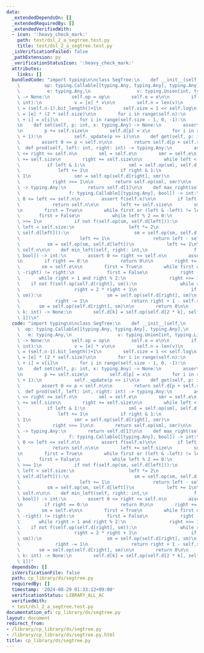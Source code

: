 ```yaml
---
data:
  _extendedDependsOn: []
  _extendedRequiredBy: []
  _extendedVerifiedWith:
  - icon: ':heavy_check_mark:'
    path: test/dsl_2_a_segtree.test.py
    title: test/dsl_2_a_segtree.test.py
  _isVerificationFailed: false
  _pathExtension: py
  _verificationStatusIcon: ':heavy_check_mark:'
  attributes:
    links: []
  bundledCode: "import typing\n\nclass SegTree:\n    def __init__(self,\n        \
    \         op: typing.Callable[[typing.Any, typing.Any], typing.Any],\n       \
    \          e: typing.Any,\n                 v: typing.Union[int, typing.List[typing.Any]])\
    \ -> None:\n        self.op = op\n        self.e = e\n\n        if isinstance(v,\
    \ int):\n            v = [e] * v\n\n        self.n = len(v)\n        self.log\
    \ = (self.n-1).bit_length()+1\n        self.size = 1 << self.log\n        self.d\
    \ = [e] * (2 * self.size)\n\n        for i in range(self.n):\n            self.d[self.size\
    \ + i] = v[i]\n        for i in range(self.size - 1, 0, -1):\n            self._update(i)\n\
    \n    def set(self, p: int, x: typing.Any) -> None:\n        assert 0 <= p < self.n\n\
    \n        p += self.size\n        self.d[p] = x\n        for i in range(1, self.log\
    \ + 1):\n            self._update(p >> i)\n\n    def get(self, p: int) -> typing.Any:\n\
    \        assert 0 <= p < self.n\n\n        return self.d[p + self.size]\n\n  \
    \  def prod(self, left: int, right: int) -> typing.Any:\n        assert 0 <= left\
    \ <= right <= self.n\n        sml = self.e\n        smr = self.e\n        left\
    \ += self.size\n        right += self.size\n\n        while left < right:\n  \
    \          if left & 1:\n                sml = self.op(sml, self.d[left])\n  \
    \              left += 1\n            if right & 1:\n                right -=\
    \ 1\n                smr = self.op(self.d[right], smr)\n            left >>= 1\n\
    \            right >>= 1\n\n        return self.op(sml, smr)\n\n    def all_prod(self)\
    \ -> typing.Any:\n        return self.d[1]\n\n    def max_right(self, left: int,\n\
    \                  f: typing.Callable[[typing.Any], bool]) -> int:\n        assert\
    \ 0 <= left <= self.n\n        assert f(self.e)\n\n        if left == self.n:\n\
    \            return self.n\n\n        left += self.size\n        sm = self.e\n\
    \n        first = True\n        while first or (left & -left) != left:\n     \
    \       first = False\n            while left % 2 == 0:\n                left\
    \ >>= 1\n            if not f(self.op(sm, self.d[left])):\n                while\
    \ left < self.size:\n                    left *= 2\n                    if f(self.op(sm,\
    \ self.d[left])):\n                        sm = self.op(sm, self.d[left])\n  \
    \                      left += 1\n                return left - self.size\n  \
    \          sm = self.op(sm, self.d[left])\n            left += 1\n\n        return\
    \ self.n\n\n    def min_left(self, right: int,\n                 f: typing.Callable[[typing.Any],\
    \ bool]) -> int:\n        assert 0 <= right <= self.n\n        assert f(self.e)\n\
    \n        if right == 0:\n            return 0\n\n        right += self.size\n\
    \        sm = self.e\n\n        first = True\n        while first or (right &\
    \ -right) != right:\n            first = False\n            right -= 1\n     \
    \       while right > 1 and right % 2:\n                right >>= 1\n        \
    \    if not f(self.op(self.d[right], sm)):\n                while right < self.size:\n\
    \                    right = 2 * right + 1\n                    if f(self.op(self.d[right],\
    \ sm)):\n                        sm = self.op(self.d[right], sm)\n           \
    \             right -= 1\n                return right + 1 - self.size\n     \
    \       sm = self.op(self.d[right], sm)\n\n        return 0\n\n    def _update(self,\
    \ k: int) -> None:\n        self.d[k] = self.op(self.d[2 * k], self.d[2 * k +\
    \ 1])\n"
  code: "import typing\n\nclass SegTree:\n    def __init__(self,\n               \
    \  op: typing.Callable[[typing.Any, typing.Any], typing.Any],\n              \
    \   e: typing.Any,\n                 v: typing.Union[int, typing.List[typing.Any]])\
    \ -> None:\n        self.op = op\n        self.e = e\n\n        if isinstance(v,\
    \ int):\n            v = [e] * v\n\n        self.n = len(v)\n        self.log\
    \ = (self.n-1).bit_length()+1\n        self.size = 1 << self.log\n        self.d\
    \ = [e] * (2 * self.size)\n\n        for i in range(self.n):\n            self.d[self.size\
    \ + i] = v[i]\n        for i in range(self.size - 1, 0, -1):\n            self._update(i)\n\
    \n    def set(self, p: int, x: typing.Any) -> None:\n        assert 0 <= p < self.n\n\
    \n        p += self.size\n        self.d[p] = x\n        for i in range(1, self.log\
    \ + 1):\n            self._update(p >> i)\n\n    def get(self, p: int) -> typing.Any:\n\
    \        assert 0 <= p < self.n\n\n        return self.d[p + self.size]\n\n  \
    \  def prod(self, left: int, right: int) -> typing.Any:\n        assert 0 <= left\
    \ <= right <= self.n\n        sml = self.e\n        smr = self.e\n        left\
    \ += self.size\n        right += self.size\n\n        while left < right:\n  \
    \          if left & 1:\n                sml = self.op(sml, self.d[left])\n  \
    \              left += 1\n            if right & 1:\n                right -=\
    \ 1\n                smr = self.op(self.d[right], smr)\n            left >>= 1\n\
    \            right >>= 1\n\n        return self.op(sml, smr)\n\n    def all_prod(self)\
    \ -> typing.Any:\n        return self.d[1]\n\n    def max_right(self, left: int,\n\
    \                  f: typing.Callable[[typing.Any], bool]) -> int:\n        assert\
    \ 0 <= left <= self.n\n        assert f(self.e)\n\n        if left == self.n:\n\
    \            return self.n\n\n        left += self.size\n        sm = self.e\n\
    \n        first = True\n        while first or (left & -left) != left:\n     \
    \       first = False\n            while left % 2 == 0:\n                left\
    \ >>= 1\n            if not f(self.op(sm, self.d[left])):\n                while\
    \ left < self.size:\n                    left *= 2\n                    if f(self.op(sm,\
    \ self.d[left])):\n                        sm = self.op(sm, self.d[left])\n  \
    \                      left += 1\n                return left - self.size\n  \
    \          sm = self.op(sm, self.d[left])\n            left += 1\n\n        return\
    \ self.n\n\n    def min_left(self, right: int,\n                 f: typing.Callable[[typing.Any],\
    \ bool]) -> int:\n        assert 0 <= right <= self.n\n        assert f(self.e)\n\
    \n        if right == 0:\n            return 0\n\n        right += self.size\n\
    \        sm = self.e\n\n        first = True\n        while first or (right &\
    \ -right) != right:\n            first = False\n            right -= 1\n     \
    \       while right > 1 and right % 2:\n                right >>= 1\n        \
    \    if not f(self.op(self.d[right], sm)):\n                while right < self.size:\n\
    \                    right = 2 * right + 1\n                    if f(self.op(self.d[right],\
    \ sm)):\n                        sm = self.op(self.d[right], sm)\n           \
    \             right -= 1\n                return right + 1 - self.size\n     \
    \       sm = self.op(self.d[right], sm)\n\n        return 0\n\n    def _update(self,\
    \ k: int) -> None:\n        self.d[k] = self.op(self.d[2 * k], self.d[2 * k +\
    \ 1])"
  dependsOn: []
  isVerificationFile: false
  path: cp_library/ds/segtree.py
  requiredBy: []
  timestamp: '2024-08-29 01:33:12+09:00'
  verificationStatus: LIBRARY_ALL_AC
  verifiedWith:
  - test/dsl_2_a_segtree.test.py
documentation_of: cp_library/ds/segtree.py
layout: document
redirect_from:
- /library/cp_library/ds/segtree.py
- /library/cp_library/ds/segtree.py.html
title: cp_library/ds/segtree.py
---
```

